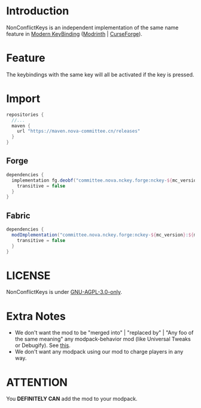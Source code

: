 # Introduction
NonConflictKeys is an independent implementation of the same name feature in [Modern KeyBinding](https://github.com/Nova-Committee/ModernKeyBinding) ([Modrinth](https://modrinth.com/mod/modernkeybinding) | [CurseForge](https://www.curseforge.com/minecraft/mc-mods/modern-keybinding)).

# Feature
The keybindings with the same key will all be activated if the key is pressed.

# Import
```groovy
repositories {
  //...
  maven {
    url "https://maven.nova-committee.cn/releases"
  }
}
```
## Forge
```groovy
dependencies {
  implementation fg.deobf("committee.nova.nckey.forge:nckey-${mc_version}:${mod_version}") {
    transitive = false
  }
}
```
## Fabric
```groovy
dependencies {
  modImplementation("committee.nova.nckey.forge:nckey-${mc_version}:${mod_version}") {
    transitive = false
  }
}
```
# LICENSE
NonConflictKeys is under [GNU-AGPL-3.0-only](https://www.gnu.org/licenses/agpl-3.0.html).

# Extra Notes
- We don't want the mod to be "merged into" | "replaced by" | "Any foo of the same meaning" any modpack-behavior mod (like Universal Tweaks or Debugify). See [this](https://gist.github.com/fxmorin/9770473614e3e5e0703e44273dab33f7).
- We don't want any modpack using our mod to charge players in any way.

# ATTENTION
You **DEFINITELY CAN** add the mod to your modpack.
